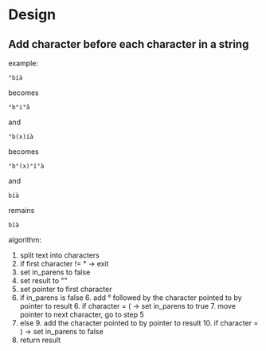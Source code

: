 # Design

## Add character before each character in a string

example: 

```
°bíà
```

becomes

```
°b°i°́à
```

and 

```
°b(x)íà
```

becomes

```
°b°(x)°í°à
```

and 

```
bíà
```

remains

```
bíà
```

algorithm:

1. split text into characters
2. if first character != ° -> exit
3. set in_parens to false
4. set result to ""
5. set pointer to first character
5. if in_parens is false
   6. add ° followed by the character pointed to by pointer to result 
   6. if character = ( -> set in_parens to true
   7. move pointer to next character, go to step 5 
8. else
   9. add the character pointed to by pointer to result
   10. if character = ) -> set in_parens to false
11. return result
